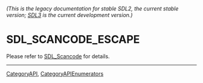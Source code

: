 ###### (This is the legacy documentation for stable SDL2, the current stable version; [SDL3](https://wiki.libsdl.org/SDL3/) is the current development version.)
# SDL_SCANCODE_ESCAPE

Please refer to [SDL_Scancode](SDL_Scancode) for details.

----
[CategoryAPI](CategoryAPI), [CategoryAPIEnumerators](CategoryAPIEnumerators)

